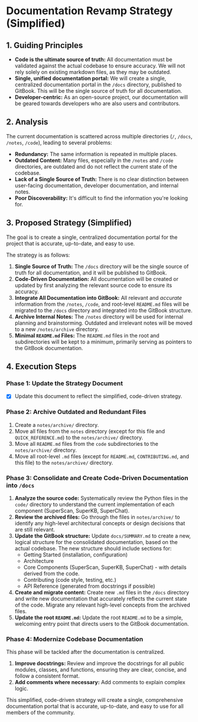 # Documentation Revamp Strategy (Simplified)

## 1. Guiding Principles

*   **Code is the ultimate source of truth:** All documentation must be validated against the actual codebase to ensure accuracy. We will not rely solely on existing markdown files, as they may be outdated.
*   **Single, unified documentation portal:** We will create a single, centralized documentation portal in the `/docs` directory, published to GitBook. This will be the single source of truth for all documentation.
*   **Developer-centric:** As an open-source project, our documentation will be geared towards developers who are also users and contributors.

## 2. Analysis

The current documentation is scattered across multiple directories (`/`, `/docs`, `/notes`, `/code`), leading to several problems:

*   **Redundancy:** The same information is repeated in multiple places.
*   **Outdated Content:** Many files, especially in the `/notes` and `/code` directories, are outdated and do not reflect the current state of the codebase.
*   **Lack of a Single Source of Truth:** There is no clear distinction between user-facing documentation, developer documentation, and internal notes.
*   **Poor Discoverability:** It's difficult to find the information you're looking for.

## 3. Proposed Strategy (Simplified)

The goal is to create a single, centralized documentation portal for the project that is accurate, up-to-date, and easy to use.

The strategy is as follows:

1.  **Single Source of Truth:** The `/docs` directory will be the single source of truth for all documentation, and it will be published to GitBook.
2.  **Code-Driven Documentation:** All documentation will be created or updated by first analyzing the relevant source code to ensure its accuracy.
3.  **Integrate All Documentation into GitBook:** All relevant and *accurate* information from the `/notes`, `/code`, and root-level `README.md` files will be migrated to the `/docs` directory and integrated into the GitBook structure.
4.  **Archive Internal Notes:** The `/notes` directory will be used for internal planning and brainstorming. Outdated and irrelevant notes will be moved to a new `/notes/archive` directory.
5.  **Minimal `README.md` Files:** The `README.md` files in the root and subdirectories will be kept to a minimum, primarily serving as pointers to the GitBook documentation.

## 4. Execution Steps

### Phase 1: Update the Strategy Document

*   [x] Update this document to reflect the simplified, code-driven strategy.

### Phase 2: Archive Outdated and Redundant Files

1.  Create a `notes/archive/` directory.
2.  Move all files from the `notes` directory (except for this file and `QUICK_REFERENCE.md`) to the `notes/archive/` directory.
3.  Move all `README.md` files from the `code` subdirectories to the `notes/archive/` directory.
4.  Move all root-level `.md` files (except for `README.md`, `CONTRIBUTING.md`, and this file) to the `notes/archive/` directory.

### Phase 3: Consolidate and Create Code-Driven Documentation into `/docs`

1.  **Analyze the source code:** Systematically review the Python files in the `code/` directory to understand the current implementation of each component (SuperScan, SuperKB, SuperChat).
2.  **Review the archived files:** Go through the files in `notes/archive/` to identify any high-level architectural concepts or design decisions that are still relevant.
3.  **Update the GitBook structure:** Update `docs/SUMMARY.md` to create a new, logical structure for the consolidated documentation, based on the actual codebase. The new structure should include sections for:
    *   Getting Started (installation, configuration)
    *   Architecture
    *   Core Components (SuperScan, SuperKB, SuperChat) - with details derived from the code.
    *   Contributing (code style, testing, etc.)
    *   API Reference (generated from docstrings if possible)
4.  **Create and migrate content:** Create new `.md` files in the `/docs` directory and write new documentation that accurately reflects the current state of the code. Migrate any relevant high-level concepts from the archived files.
5.  **Update the root `README.md`:** Update the root `README.md` to be a simple, welcoming entry point that directs users to the GitBook documentation.

### Phase 4: Modernize Codebase Documentation

This phase will be tackled after the documentation is centralized.

1.  **Improve docstrings:** Review and improve the docstrings for all public modules, classes, and functions, ensuring they are clear, concise, and follow a consistent format.
2.  **Add comments where necessary:** Add comments to explain complex logic.

This simplified, code-driven strategy will create a single, comprehensive documentation portal that is accurate, up-to-date, and easy to use for all members of the community.

